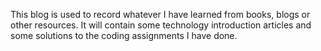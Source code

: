 This blog is used to record whatever I have learned from books, blogs or other resources. It will contain some technology introduction articles and some solutions to the coding assignments I have done.